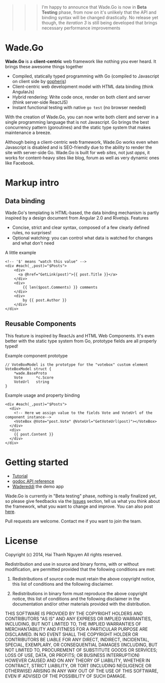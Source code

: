 
>>> I'm happy to announce that Wade.Go is now in **Beta Testing** phase, from now on it's unlikely that the API and binding syntax will be changed drastically. No release yet though, the *iteration 3* is still being developed that brings necessary performance improvements

# Wade.Go
**Wade.Go** is a **client-centric** web framework like nothing you ever heard. It brings these awesome things together
* Compiled, statically typed programming with Go (compiled to Javascript on client side by [gopherjs](https://github.com/gopherjs/gopherjs))
* Client-centric web development model with HTML data binding (think AngularJs)
* Hybrid rendering: Write code once, render on both client and server (think server-side ReactJS)
* Instant functional testing with native `go test` (no browser needed)

With the creation of Wade.Go, you can now write both client and server in a single programming language that is not Javascript. Go brings the best concurrency pattern (goroutines) and the static type system that makes maintenance a breeze.

Although being a client-centric web framework, Wade.Go works even when Javascript is disabled and is SEO-friendly due to the ability to render the site with server-side Go. Wade.Go is built for web *sites*, not just *apps*, it works for content-heavy sites like blog, forum as well as very dynamic ones like Facebook.

# Markup intro
## Data binding
Wade.Go's templating is HTML-based, the data binding mechanism is partly inspired by a design document from Angular 2.0 and Rivetsjs. Features
  * Concise, strict and clear syntax, composed of a few clearly defined rules, no surprises!
  * Optional watching: you can control what data is watched for changes and what don't need

A little example

    <!-- '$' means "watch this value" -->
    <div #each(_,post)="$Posts">
        <div>
          <a @href="GetLink(post)">{{ post.Title }}</a>
        </div>
        <div>
            {{ len($post.Comments) }} comments
        </div>
        <div>
            by {{ post.Author }}
        </div>
    </div>
    
## Reusable Components
This feature is inspired by ReactJs and HTML Web Components. It's even better with the static type system from Go, prototype fields are all properly typed!

Example component prototype

    // VoteBoxModel is the prototype for the "votebox" custom element
    VoteBoxModel struct {
        *wade.BaseProto
        Vote      *c.Score
        VoteUrl   string
    }
    
Example usage and property binding

    <div #each(_,post)="$Posts">
      <div>
        <!-- Here we assign value to the fields Vote and VoteUrl of the component instance-->
        <VoteBox @Vote="post.Vote" @VoteUrl="GetVoteUrl(post)"></VoteBox>
      </div>
      <div>
        {{ post.Content }}
      </div>
    </div>

# Getting started
* [Tutorial](https://github.com/phaikawl/wade/wiki/Wade.Go-Quick-Start-Guide)
* [godoc API reference](http://godoc.org/github.com/phaikawl/wade)
* [Wadereddi](https://github.com/phaikawl/wadereddi) the demo app

Wade.Go is currently in "Beta testing" phase, nothing is really finalized yet, so please give feedbacks via the [Issues](https://github.com/phaikawl/wade/issues) section, tell us what you think about the framework, what you want to change and improve. You can also post [here](https://groups.google.com/forum/#!forum/wadego).

Pull requests are welcome. Contact me if you want to join the team.

# License

Copyright (c) 2014, Hai Thanh Nguyen
All rights reserved.

Redistribution and use in source and binary forms, with or without modification, are permitted provided that the following conditions are met:

1. Redistributions of source code must retain the above copyright notice, this list of conditions and the following disclaimer.

2. Redistributions in binary form must reproduce the above copyright notice, this list of conditions and the following disclaimer in the documentation and/or other materials provided with the distribution.

THIS SOFTWARE IS PROVIDED BY THE COPYRIGHT HOLDERS AND CONTRIBUTORS "AS IS" AND ANY EXPRESS OR IMPLIED WARRANTIES, INCLUDING, BUT NOT LIMITED TO, THE IMPLIED WARRANTIES OF MERCHANTABILITY AND FITNESS FOR A PARTICULAR PURPOSE ARE DISCLAIMED. IN NO EVENT SHALL THE COPYRIGHT HOLDER OR CONTRIBUTORS BE LIABLE FOR ANY DIRECT, INDIRECT, INCIDENTAL, SPECIAL, EXEMPLARY, OR CONSEQUENTIAL DAMAGES (INCLUDING, BUT NOT LIMITED TO, PROCUREMENT OF SUBSTITUTE GOODS OR SERVICES; LOSS OF USE, DATA, OR PROFITS; OR BUSINESS INTERRUPTION) HOWEVER CAUSED AND ON ANY THEORY OF LIABILITY, WHETHER IN CONTRACT, STRICT LIABILITY, OR TORT (INCLUDING NEGLIGENCE OR OTHERWISE) ARISING IN ANY WAY OUT OF THE USE OF THIS SOFTWARE, EVEN IF ADVISED OF THE POSSIBILITY OF SUCH DAMAGE.





